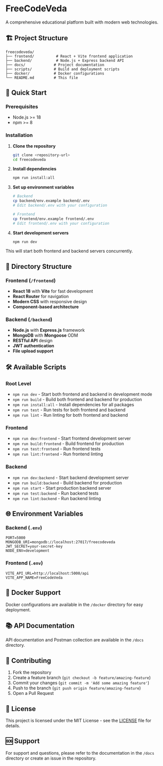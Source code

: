 # FreeCodeVeda

A comprehensive educational platform built with modern web technologies.

## 🏗️ Project Structure

```
freecodeveda/
├── frontend/          # React + Vite frontend application
├── backend/           # Node.js + Express backend API
├── docs/             # Project documentation
├── scripts/          # Build and deployment scripts
├── docker/           # Docker configurations
└── README.md         # This file
```

## 🚀 Quick Start

### Prerequisites

- Node.js >= 18
- npm >= 8

### Installation

1. **Clone the repository**

   ```bash
   git clone <repository-url>
   cd freecodeveda
   ```

2. **Install dependencies**

   ```bash
   npm run install:all
   ```

3. **Set up environment variables**

   ```bash
   # Backend
   cp backend/env.example backend/.env
   # Edit backend/.env with your configuration

   # Frontend
   cp frontend/env.example frontend/.env
   # Edit frontend/.env with your configuration
   ```

4. **Start development servers**
   ```bash
   npm run dev
   ```

This will start both frontend and backend servers concurrently.

## 📁 Directory Structure

### Frontend (`/frontend`)

- **React 18** with **Vite** for fast development
- **React Router** for navigation
- **Modern CSS** with responsive design
- **Component-based architecture**

### Backend (`/backend`)

- **Node.js** with **Express.js** framework
- **MongoDB** with **Mongoose** ODM
- **RESTful API** design
- **JWT authentication**
- **File upload support**

## 🛠️ Available Scripts

### Root Level

- `npm run dev` - Start both frontend and backend in development mode
- `npm run build` - Build both frontend and backend for production
- `npm run install:all` - Install dependencies for all packages
- `npm run test` - Run tests for both frontend and backend
- `npm run lint` - Run linting for both frontend and backend

### Frontend

- `npm run dev:frontend` - Start frontend development server
- `npm run build:frontend` - Build frontend for production
- `npm run test:frontend` - Run frontend tests
- `npm run lint:frontend` - Run frontend linting

### Backend

- `npm run dev:backend` - Start backend development server
- `npm run build:backend` - Build backend for production
- `npm run start` - Start production backend server
- `npm run test:backend` - Run backend tests
- `npm run lint:backend` - Run backend linting

## 🌐 Environment Variables

### Backend (`.env`)

```env
PORT=5000
MONGODB_URI=mongodb://localhost:27017/freecodeveda
JWT_SECRET=your-secret-key
NODE_ENV=development
```

### Frontend (`.env`)

```env
VITE_API_URL=http://localhost:5000/api
VITE_APP_NAME=FreeCodeVeda
```

## 🐳 Docker Support

Docker configurations are available in the `/docker` directory for easy deployment.

## 📚 API Documentation

API documentation and Postman collection are available in the `/docs` directory.

## 🤝 Contributing

1. Fork the repository
2. Create a feature branch (`git checkout -b feature/amazing-feature`)
3. Commit your changes (`git commit -m 'Add some amazing feature'`)
4. Push to the branch (`git push origin feature/amazing-feature`)
5. Open a Pull Request

## 📄 License

This project is licensed under the MIT License - see the [LICENSE](LICENSE) file for details.

## 🆘 Support

For support and questions, please refer to the documentation in the `/docs` directory or create an issue in the repository.
